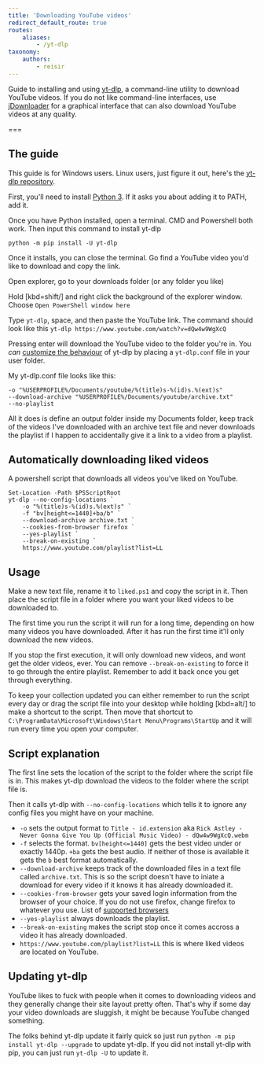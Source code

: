 ```yaml
---
title: 'Downloading YouTube videos'
redirect_default_route: true
routes:
    aliases:
        - /yt-dlp
taxonomy:
    authors:
        - reisir
---
```


Guide to installing and using [yt-dlp](https://github.com/yt-dlp/yt-dlp), a command-line utility to download YouTube videos. If you do not like command-line interfaces, use [jDownloader](https://jdownloader.org/) for a graphical interface that can also download YouTube videos at any quality.

===

## The guide

This guide is for Windows users. Linux users, just figure it out, here's the [yt-dlp repository](https://github.com/yt-dlp/yt-dlp#installation).

First, you'll need to install [Python 3](https://www.python.org/downloads/). If it asks you about adding it to PATH, add it.

Once you have Python installed, open a terminal. CMD and Powershell both work. Then input this command to install yt-dlp 

    python -m pip install -U yt-dlp

Once it installs, you can close the terminal. Go find a YouTube video you'd like to download and copy the link.

Open explorer, go to your downloads folder (or any folder you like)

Hold [kbd=shift/] and right click the background of the explorer window. Choose `Open PowerShell window here`

Type `yt-dlp`, space, and then paste the YouTube link. The command should look like this `yt-dlp https://www.youtube.com/watch?v=dQw4w9WgXcQ`

Pressing enter will download the YouTube video to the folder you're in. You *can* [customize the behaviour](https://github.com/yt-dlp/yt-dlp#configuration) of yt-dlp by placing a `yt-dlp.conf` file in your user folder. 

My yt-dlp.conf file looks like this:

    -o "%USERPROFILE%/Documents/youtube/%(title)s-%(id)s.%(ext)s" 
    --download-archive "%USERPROFILE%/Documents/youtube/archive.txt" 
    --no-playlist

All it does is define an output folder inside my Documents folder, keep track of the videos I've downloaded with an archive text file and never downloads the playlist if I happen to accidentally give it a link to a video from a playlist.

## Automatically downloading liked videos

A powershell script that downloads all videos you've liked on YouTube. 

    Set-Location -Path $PSScriptRoot
    yt-dlp --no-config-locations `
        -o "%(title)s-%(id)s.%(ext)s" `
        -f "bv[height<=1440]+ba/b" `
        --download-archive archive.txt `
        --cookies-from-browser firefox `
        --yes-playlist `
        --break-on-existing `
        https://www.youtube.com/playlist?list=LL

## Usage

Make a new text file, rename it to `liked.ps1` and copy the script in it. Then place the script file in a folder where you want your liked videos to be downloaded to.

The first time you run the script it will run for a long time, depending on how many videos you have downloaded. After it has run the first time it'll only download the new videos. 

If you stop the first execution, it will only download new videos, and wont get the older videos, ever. You can remove `--break-on-existing` to force it to go through the entire playlist. Remember to add it back once you get through everything.

To keep your collection updated you can either remember to run the script every day or drag the script file into your desktop while holding [kbd=alt/] to make a shortcut to the script. Then move that shortcut to `C:\ProgramData\Microsoft\Windows\Start Menu\Programs\StartUp` and it will run every time you open your computer.

## Script explanation

The first line sets the location of the script to the folder where the script file is in. This makes yt-dlp download the videos to the folder where the script file is.

Then it calls yt-dlp with `--no-config-locations` which tells it to ignore any config files you might have on your machine.

- `-o` sets the output format to `Title - id.extension` aka `Rick Astley - Never Gonna Give You Up (Official Music Video) - dQw4w9WgXcQ.webm`
- `-f` selects the format. `bv[height<=1440]` gets the best video under or exactly 1440p. `+ba` gets the best audio. If neither of those is available it gets the `b` best format automatically.
- `--download-archive` keeps track of the downloaded files in a text file called `archive.txt`. This is so the script doesn't have to iniate a download for every video if it knows it has already downloaded it.
- `--cookies-from-browser` gets your saved login information from the browser of your choice. If you do not use firefox, change firefox to whatever you use. List of [supported browsers](https://github.com/yt-dlp/yt-dlp#filesystem-options)
- `--yes-playlist` always downloads the playlist.
- `--break-on-existing` makes the script stop once it comes accross a video it has already downloaded.
- `https://www.youtube.com/playlist?list=LL` this is where liked videos are located on YouTube.

## Updating yt-dlp 

YouTube likes to fuck with people when it comes to downloading videos and they generally change their site layout pretty often. That's why if some day your video downloads are sluggish, it might be because YouTube changed something.

The folks behind yt-dlp update it fairly quick so just run `python -m pip install yt-dlp --upgrade` to update yt-dlp. If you did not install yt-dlp with pip, you can just run `yt-dlp -U` to update it. 

